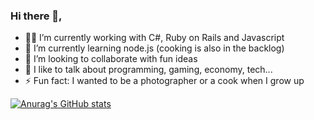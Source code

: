 ### Hi there 👋, 

- 👨‍💻 I’m currently working with C#, Ruby on Rails and Javascript
- 🌱 I’m currently learning node.js (cooking is also in the backlog)
- 👯 I’m looking to collaborate with fun ideas
- 💬 I like to talk about programming, gaming, economy, tech...
- ⚡ Fun fact: I wanted to be a photographer or a cook when I grow up

[![Anurag's GitHub stats](https://github-readme-stats.vercel.app/api?username=LaercioSantana&include_all_commits=true)](https://github.com/anuraghazra/github-readme-stats)
